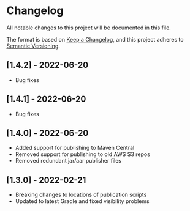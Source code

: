 # Changelog
All notable changes to this project will be documented in this file.

The format is based on [Keep a Changelog](https://keepachangelog.com/en/1.0.0/),
and this project adheres to [Semantic Versioning](https://semver.org/spec/v2.0.0.html).

## [1.4.2] - 2022-06-20

- Bug fixes

## [1.4.1] - 2022-06-20

- Bug fixes

## [1.4.0] - 2022-06-20

- Added support for publishing to Maven Central
- Removed support for publishing to old AWS S3 repos
- Removed redundant jar/aar publisher files

## [1.3.0] - 2022-02-21

- Breaking changes to locations of publication scripts
- Updated to latest Gradle and fixed visibility problems